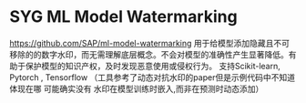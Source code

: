 # SYG ML Model Watermarking
https://github.com/SAP/ml-model-watermarking
用于给模型添加隐藏且不可移除的的数字水印，而无需理解底层概念。不会对模型的准确性产生显著降低。有助于保护模型的知识产权，及时发现恶意使用或侵权行为。
支持Scikit-learn, Pytorch , Tensorflow
（工具参考了动态对抗水印的paper但是示例代码中不知道体现在哪 可能确实没有 水印在模型训练时嵌入,而非在预测时动态添加）
